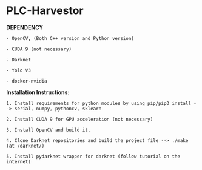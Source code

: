# PLC-Harvestor

**DEPENDENCY**

	- OpenCV, (Both C++ version and Python version)
	
	- CUDA 9 (not necessary)
	
	- Darknet
	
	- Yolo V3
	
	- docker-nvidia
	
	
**Installation Instructions:**

	1. Install requirements for python modules by using pip/pip3 install --> serial, numpy, pythoncv, sklearn
	
	2. Install CUDA 9 for GPU acceleration (not necessary)
	
	3. Install OpenCV and build it.
	
	4. Clone Darknet repositories and build the project file --> ./make (at /darknet/)
	
	5. Install pydarknet wrapper for darknet (follow tutorial on the internet)
	
